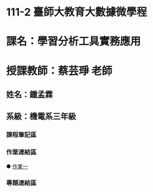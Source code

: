 # 111-2 臺師大教育大數據微學程
# 課名：學習分析工具實務應用
# 授課教師：蔡芸琤 老師
## 姓名：鍾孟霖
## 系級：機電系三年級
### 課程筆記區  

### 作業連結區  
● [作業一](https://github.com/mlchung1231/LATrepo/blob/main/week3/0308.ipynb)

### 專題連結區  
